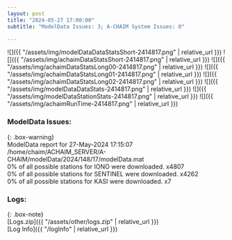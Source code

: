 ```yaml
---
layout: post
title: "2024-05-27 17:00:00"
subtitle: "ModelData Issues: 3; A-CHAIM System Issues: 0"

---
```


![]({{ "/assets/img/modelDataDataStatsShort-2414817.png" | relative_url }})
![]({{ "/assets/img/achaimDataStatsShort-2414817.png" | relative_url }})
![]({{ "/assets/img/achaimDataStatsLong00-2414817.png" | relative_url }})
![]({{ "/assets/img/achaimDataStatsLong01-2414817.png" | relative_url }})
![]({{ "/assets/img/achaimDataStatsLong02-2414817.png" | relative_url }})
![]({{ "/assets/img/modelDataDataStats-2414817.png" | relative_url }})
![]({{ "/assets/img/modelDataStationStats-2414817.png" | relative_url }})
![]({{ "/assets/img/achaimRunTime-2414817.png" | relative_url }})


### ModelData Issues:  
  
{: .box-warning}  
 ModelData report for 27-May-2024 17:15:07   
 /home/chaim/ACHAIM_SERVER/A-CHAIM/modelData/2024/148/17/modelData.mat   
 0% of all possible stations for IONO were downloaded. x4807   
 0% of all possible stations for SENTINEL were downloaded. x4262   
 0% of all possible stations for KASI were downloaded. x7   
  


### Logs:  
  
{: .box-note}  
[Logs.zip]({{ "/assets/other/logs.zip" | relative_url }})  
[Log Info]({{ "/logInfo" | relative_url }})  
